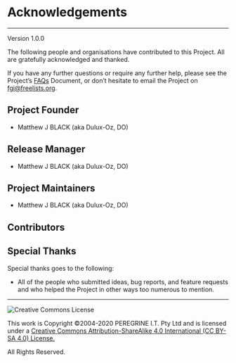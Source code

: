 # Acknowledgements

---
Version 1.0.0

The following people and organisations have contributed to this Project. All are gratefully acknowledged and thanked.

If you have any further questions or require any further help, please see the Project&rsquo;s [FAQs](FAQs.md) Document, or don&rsquo;t hesitate to email the Project on <fgi@freelists.org>.

## Project Founder

- Matthew J BLACK (aka Dulux-Oz, DO)

## Release Manager

- Matthew J BLACK (aka Dulux-Oz, DO)

## Project Maintainers

- Matthew J BLACK (aka Dulux-Oz, DO)

## Contributors

## Special Thanks

Special thanks goes to the following:

- All of the people who submitted ideas, bug reports, and feature requests and who helped the Project in other ways too numerous to mention.

---

![Creative Commons License](https://i.creativecommons.org/l/by-sa/4.0/88x31.png "Creative Commons License")

This work is Copyright &copy;2004-2020 PEREGRINE I.T. Pty Ltd and is licensed under a [Creative Commons Attribution-ShareAlike 4.0 International (CC BY-SA 4.0) License.](https://creativecommons.org/licenses/by-sa/4.0/)

All Rights Reserved.
